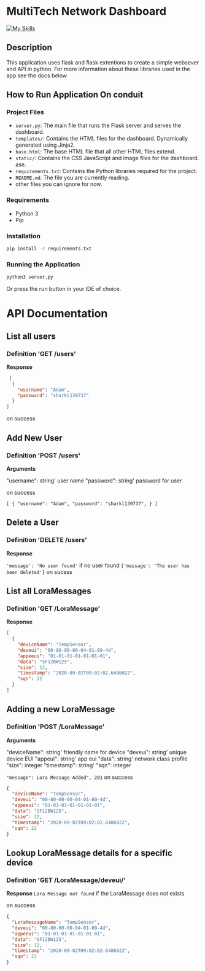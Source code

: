 # MultiTech Network Dashboard

[![My Skills](https://skillicons.dev/icons?i=python,flask,js,html,css,github)](https://skillicons.dev)

## Description

This application uses flask and flask extentions to create a simple websever and API in python. For more information
about these libraries used in the app see the docs below

## How to Run Application On conduit

### Project Files

- `server.py`: The main file that runs the Flask server and serves the dashboard.
- `templates/`: Contains the HTML files for the dashboard. Dynamically generated using Jinja2.
- `base.html`: The base HTML file that all other HTML files extend.
- `static/`: Contains the CSS JavaScript and image files for the dashboard. ase.
- `requirements.txt`: Contains the Python libraries required for the project.
- `README.md`: The file you are currently reading.
- other files you can ignore for now.

### Requirements

- Python 3
- Pip

### Installation

```bash
pip install -r requirements.txt
```

### Running the Application

```bash
python3 server.py
```

Or press the run button in your IDE of choice.

# API Documentation

## List all users

### Definition 'GET /users'

**Response**

```json
 [
  {
    "username": "Adam",
    "password": "sharkl139737"
  }
]
```

on success

## Add New User

### Definition 'POST /users'

**Arguments**

"username": string' user name
"password": string' password for user

on success

```
[ { "username": "Adam", "password": "sharkl139737", } ]
```

## Delete a User

### Definition 'DELETE /users'

**Response**

`'message': 'No user found'` if no user found
`{'message': 'The user has been deleted'}` on sucess

## List all LoraMessages

### Definition 'GET /LoraMessage'

**Response**

```json
[
  {
    "deviceName": "TempSensor",
    "deveui": "00-80-00-00-04-01-80-4d",
    "appeeui": "01-01-01-01-01-01-01",
    "data": "SF12BW125",
    "size": 12,
    "timestamp": "2020-09-02T09:02:02.648602Z",
    "sqn": 22
  }
]
```

## Adding a new LoraMessage

### Definition 'POST /LoraMessage'

**Arguments**

"deviceName": string' friendly name for device
"deveui": string' unique device EUI
"appeui": string' app eui
"data": string' network class profile
"size": integer
"timestamp": string'
"sqn": integer

`"message": Lora Message Added", 201` on success

```json
{
  "deviceName": "TempSensor",
  "deveui": "00-80-00-00-04-01-80-4d",
  "appeeui": "01-01-01-01-01-01-01",
  "data": "SF12BW125",
  "size": 12,
  "timestamp": "2020-09-02T09:02:02.648602Z",
  "sqn": 22
}
```

## Lookup LoraMessage details for a specific device

### Definition 'GET /LoraMessage/deveui/'

**Response**
`Lora Message not found` if the LoraMessage does not exists

on success

```json
{
  "LoraMessageName": "TempSensor",
  "deveui": "00-80-00-00-04-01-80-4d",
  "appeeui": "01-01-01-01-01-01-01",
  "data": "SF12BW125",
  "size": 12,
  "timestamp": "2020-09-02T09:02:02.648602Z",
  "sqn": 22
}
```
